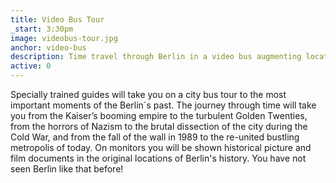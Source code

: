 ```yaml
---
title: Video Bus Tour
_start: 3:30pm
image: videobus-tour.jpg
anchor: video-bus
description: Time travel through Berlin in a video bus augmenting locations with original film documents 
active: 0
---
```


Specially trained guides will take you on a city bus tour to the most important moments of the Berlin´s past. The journey through time will take you from the Kaiser’s booming empire to the turbulent Golden Twenties, from the horrors of Nazism to the brutal dissection of the city during the Cold War, and from the fall of the wall in 1989 to the re-united bustling metropolis of today. On monitors you will be shown historical picture and film documents in the original locations of Berlin's history. You have not seen Berlin like that before!
